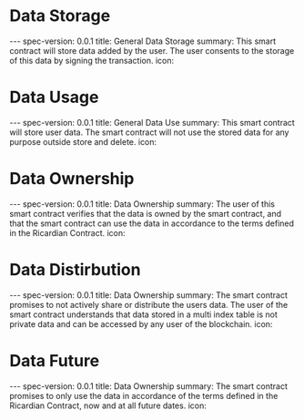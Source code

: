 <h1 class="clause">Data Storage</h1>
---
spec-version: 0.0.1
title: General Data Storage
summary: This smart contract will store data added by the user. The user consents to the storage of this data by signing the transaction.
icon: 


<h1 class="clause">Data Usage</h1>
---
spec-version: 0.0.1
title: General Data Use
summary: This smart contract will store user data. The smart contract will not use the stored data for any purpose outside store and delete.
icon: 

<h1 class="clause">Data Ownership</h1>
---
spec-version: 0.0.1
title: Data Ownership
summary: The user of this smart contract verifies that the data is owned by the smart contract, and that the smart contract can use the data in accordance to the terms defined in the Ricardian Contract.
icon: 

<h1 class="clause">Data Distirbution</h1>
---
spec-version: 0.0.1
title: Data Ownership
summary: The smart contract promises to not actively share or distribute the users data. The user of the smart contract understands that data stored in a multi index table is not private data and can be accessed by any user of the blockchain.  
icon: 


<h1 class="clause">Data Future</h1>
---
spec-version: 0.0.1
title: Data Ownership
summary: The smart contract promises to only use the data in accordance of the terms defined in the Ricardian Contract, now and at all future dates. 
icon: 
